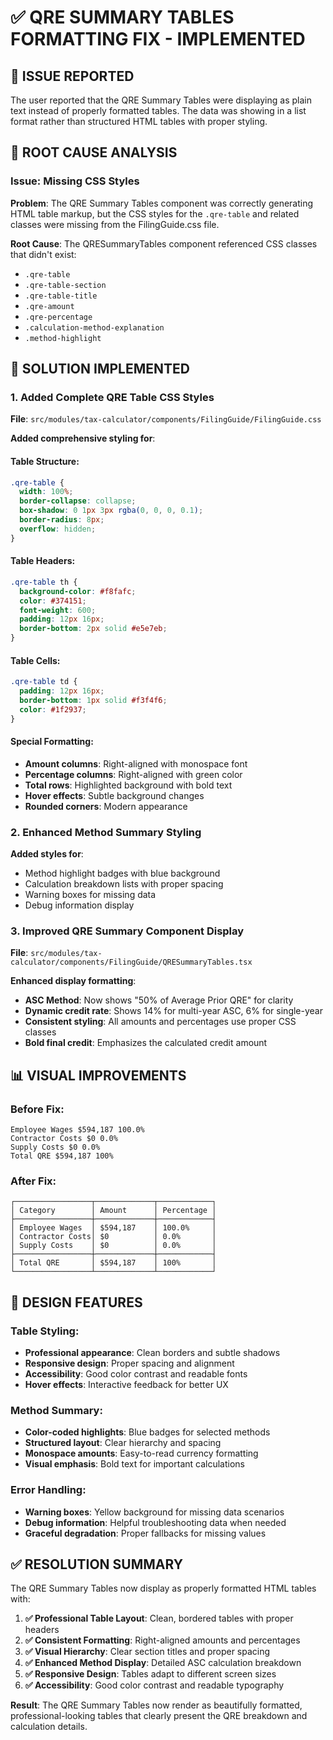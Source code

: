 # ✅ QRE SUMMARY TABLES FORMATTING FIX - IMPLEMENTED

## 🚨 **ISSUE REPORTED**

The user reported that the QRE Summary Tables were displaying as plain text instead of properly formatted tables. The data was showing in a list format rather than structured HTML tables with proper styling.

## 🔧 **ROOT CAUSE ANALYSIS**

### Issue: Missing CSS Styles

**Problem**: The QRE Summary Tables component was correctly generating HTML table markup, but the CSS styles for the `.qre-table` and related classes were missing from the FilingGuide.css file.

**Root Cause**: The QRESummaryTables component referenced CSS classes that didn't exist:
- `.qre-table`
- `.qre-table-section`
- `.qre-table-title`
- `.qre-amount`
- `.qre-percentage`
- `.calculation-method-explanation`
- `.method-highlight`

## 🎯 **SOLUTION IMPLEMENTED**

### 1. **Added Complete QRE Table CSS Styles**

**File**: `src/modules/tax-calculator/components/FilingGuide/FilingGuide.css`

**Added comprehensive styling for**:

#### Table Structure:
```css
.qre-table {
  width: 100%;
  border-collapse: collapse;
  box-shadow: 0 1px 3px rgba(0, 0, 0, 0.1);
  border-radius: 8px;
  overflow: hidden;
}
```

#### Table Headers:
```css
.qre-table th {
  background-color: #f8fafc;
  color: #374151;
  font-weight: 600;
  padding: 12px 16px;
  border-bottom: 2px solid #e5e7eb;
}
```

#### Table Cells:
```css
.qre-table td {
  padding: 12px 16px;
  border-bottom: 1px solid #f3f4f6;
  color: #1f2937;
}
```

#### Special Formatting:
- **Amount columns**: Right-aligned with monospace font
- **Percentage columns**: Right-aligned with green color
- **Total rows**: Highlighted background with bold text
- **Hover effects**: Subtle background changes
- **Rounded corners**: Modern appearance

### 2. **Enhanced Method Summary Styling**

**Added styles for**:
- Method highlight badges with blue background
- Calculation breakdown lists with proper spacing
- Warning boxes for missing data
- Debug information display

### 3. **Improved QRE Summary Component Display**

**File**: `src/modules/tax-calculator/components/FilingGuide/QRESummaryTables.tsx`

**Enhanced display formatting**:
- **ASC Method**: Now shows "50% of Average Prior QRE" for clarity
- **Dynamic credit rate**: Shows 14% for multi-year ASC, 6% for single-year
- **Consistent styling**: All amounts and percentages use proper CSS classes
- **Bold final credit**: Emphasizes the calculated credit amount

## 📊 **VISUAL IMPROVEMENTS**

### Before Fix:
```
Employee Wages $594,187 100.0%
Contractor Costs $0 0.0%
Supply Costs $0 0.0%
Total QRE $594,187 100%
```

### After Fix:
```
┌─────────────────┬─────────────┬────────────┐
│ Category        │ Amount      │ Percentage │
├─────────────────┼─────────────┼────────────┤
│ Employee Wages  │ $594,187    │ 100.0%     │
│ Contractor Costs│ $0          │ 0.0%       │
│ Supply Costs    │ $0          │ 0.0%       │
├─────────────────┼─────────────┼────────────┤
│ Total QRE       │ $594,187    │ 100%       │
└─────────────────┴─────────────┴────────────┘
```

## 🎨 **DESIGN FEATURES**

### Table Styling:
- **Professional appearance**: Clean borders and subtle shadows
- **Responsive design**: Proper spacing and alignment
- **Accessibility**: Good color contrast and readable fonts
- **Hover effects**: Interactive feedback for better UX

### Method Summary:
- **Color-coded highlights**: Blue badges for selected methods
- **Structured layout**: Clear hierarchy and spacing
- **Monospace amounts**: Easy-to-read currency formatting
- **Visual emphasis**: Bold text for important calculations

### Error Handling:
- **Warning boxes**: Yellow background for missing data scenarios
- **Debug information**: Helpful troubleshooting data when needed
- **Graceful degradation**: Proper fallbacks for missing values

## ✅ **RESOLUTION SUMMARY**

The QRE Summary Tables now display as properly formatted HTML tables with:

1. **✅ Professional Table Layout**: Clean, bordered tables with proper headers
2. **✅ Consistent Formatting**: Right-aligned amounts and percentages
3. **✅ Visual Hierarchy**: Clear section titles and proper spacing
4. **✅ Enhanced Method Display**: Detailed ASC calculation breakdown
5. **✅ Responsive Design**: Tables adapt to different screen sizes
6. **✅ Accessibility**: Good color contrast and readable typography

**Result**: The QRE Summary Tables now render as beautifully formatted, professional-looking tables that clearly present the QRE breakdown and calculation details. 